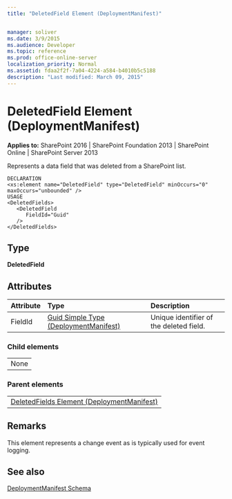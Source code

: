 ```yaml
---
title: "DeletedField Element (DeploymentManifest)"


manager: soliver
ms.date: 3/9/2015
ms.audience: Developer
ms.topic: reference
ms.prod: office-online-server
localization_priority: Normal
ms.assetid: fdaa2f2f-7a04-4224-a584-b4010b5c5188
description: "Last modified: March 09, 2015"
---
```


# DeletedField Element (DeploymentManifest)

 
  
 **Applies to:** SharePoint 2016 | SharePoint Foundation 2013 | SharePoint Online | SharePoint Server 2013 
  
Represents a data field that was deleted from a SharePoint list.
  
```
DECLARATION
<xs:element name="DeletedField" type="DeletedField" minOccurs="0" maxOccurs="unbounded" />
USAGE
<DeletedFields>
   <DeletedField
      FieldId="Guid"
   />
</DeletedFields>

```

## Type

 **DeletedField**
  
## Attributes

|**Attribute**|**Type**|**Description**|
|:-----|:-----|:-----|
|FieldId  <br/> |[Guid Simple Type (DeploymentManifest)](guid-simple-type-deploymentmanifest.md) <br/> |Unique identifier of the deleted field.  <br/> |
   
### Child elements

||
|:-----|
|None |
   
### Parent elements

||
|:-----|
|[DeletedFields Element (DeploymentManifest)](deletedfields-element-deploymentmanifest.md)
   
## Remarks

This element represents a change event as is typically used for event logging.
  
## See also



[DeploymentManifest Schema](deploymentmanifest-schema.md)

